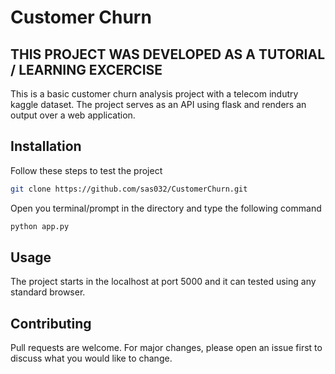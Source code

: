 # Customer Churn

## THIS PROJECT WAS DEVELOPED AS A TUTORIAL / LEARNING EXCERCISE

This is a basic customer churn analysis project with a telecom indutry kaggle dataset. The project serves as an API using flask and renders an output over a web application.


## Installation

Follow these steps to test the project

```bash
git clone https://github.com/sas032/CustomerChurn.git
```
Open you terminal/prompt in the directory and type the following command

```bash
python app.py
```

## Usage

The project starts in the localhost at port 5000 and it can tested using any standard browser.

## Contributing
Pull requests are welcome. For major changes, please open an issue first to discuss what you would like to change.


